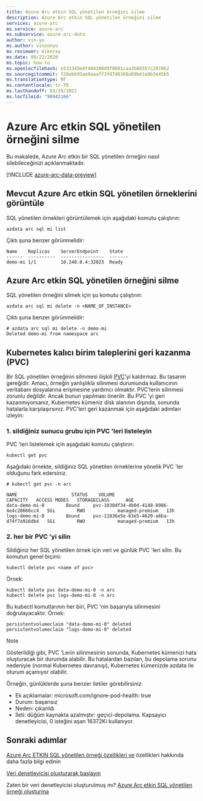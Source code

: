 ```yaml
---
title: Azure Arc etkin SQL yönetilen örneğini silme
description: Azure Arc etkin SQL yönetilen örneğini silme
services: azure-arc
ms.service: azure-arc
ms.subservice: azure-arc-data
author: vin-yu
ms.author: vinsonyu
ms.reviewer: mikeray
ms.date: 09/22/2020
ms.topic: how-to
ms.openlocfilehash: e531349e8f404380d9f0601caa3b66557c297062
ms.sourcegitcommit: f28ebb95ae9aaaff3f87d8388a09b41e0b3445b5
ms.translationtype: MT
ms.contentlocale: tr-TR
ms.lasthandoff: 03/29/2021
ms.locfileid: "90942166"
---
```

# <a name="delete-azure-arc-enabled-sql-managed-instance"></a>Azure Arc etkin SQL yönetilen örneğini silme
Bu makalede, Azure Arc etkin bir SQL yönetilen örneğini nasıl silebileceğinizi açıklanmaktadır.

[!INCLUDE [azure-arc-data-preview](../../../includes/azure-arc-data-preview.md)]

## <a name="view-existing-azure-arc-enabled-sql-managed-instances"></a>Mevcut Azure Arc etkin SQL yönetilen örneklerini görüntüle
SQL yönetilen örnekleri görüntülemek için aşağıdaki komutu çalıştırın:

```console
azdata arc sql mi list
```

Çıktı şuna benzer görünmelidir:

```console
Name    Replicas    ServerEndpoint    State
------  ----------  ----------------  -------
demo-mi 1/1         10.240.0.4:32023  Ready
```

## <a name="delete-a-azure-arc-enabled-sql-managed-instance"></a>Azure Arc etkin SQL yönetilen örneğini silme
SQL yönetilen örneğini silmek için şu komutu çalıştırın:

```console
azdata arc sql mi delete -n <NAME_OF_INSTANCE>
```

Çıktı şuna benzer görünmelidir:

```console
# azdata arc sql mi delete -n demo-mi
Deleted demo-mi from namespace arc
```

## <a name="reclaim-the-kubernetes-persistent-volume-claims-pvcs"></a>Kubernetes kalıcı birim taleplerini geri kazanma (PVC)

Bir SQL yönetilen örneğinin silinmesi ilişkili [PVC](https://kubernetes.io/docs/concepts/storage/persistent-volumes/)'yi kaldırmaz. Bu tasarım gereğidir. Amacı, örneğin yanlışlıkla silinmesi durumunda kullanıcının veritabanı dosyalarına erişmesine yardımcı olmaktır. PVC’lerin silinmesi zorunlu değildir. Ancak bunun yapılması önerilir. Bu PVC 'yi geri kazanmıyorsanız, Kubernetes kümeniz disk alanının dışında, sonunda hatalarla karşılaşırsınız. PVC'leri geri kazanmak için aşağıdaki adımları izleyin:

### <a name="1-list-the-pvcs-for-the-server-group-you-deleted"></a>1. sildiğiniz sunucu grubu için PVC 'leri listeleyin
PVC 'leri listelemek için aşağıdaki komutu çalıştırın:
```console
kubectl get pvc
```

Aşağıdaki örnekte, sildiğiniz SQL yönetilen örneklerine yönelik PVC 'ler olduğunu fark edersiniz.
```console
# kubectl get pvc -n arc

NAME                    STATUS    VOLUME                                     CAPACITY   ACCESS MODES   STORAGECLASS      AGE
data-demo-mi-0        Bound     pvc-1030df34-4b0d-4148-8986-4e4c20660cc4   5Gi        RWO            managed-premium   13h
logs-demo-mi-0        Bound     pvc-11836e5e-63e5-4620-a6ba-d74f7a916db4   5Gi        RWO            managed-premium   13h
```

### <a name="2-delete-each-of-the-pvcs"></a>2. her bir PVC 'yi silin
Sildiğiniz her SQL yönetilen örnek için veri ve günlük PVC 'leri silin.
Bu komutun genel biçimi: 
```console
kubectl delete pvc <name of pvc>
```

Örnek:
```console
kubectl delete pvc data-demo-mi-0 -n arc
kubectl delete pvc logs-demo-mi-0 -n arc
```

Bu kubectl komutlarının her biri, PVC 'nin başarıyla silinmesini doğrulayacaktır. Örnek:
```console
persistentvolumeclaim "data-demo-mi-0" deleted
persistentvolumeclaim "logs-demo-mi-0" deleted
```
  

> [!NOTE]
> Gösterildiği gibi, PVC 'Lerin silinmesinin sonunda, Kubernetes kümenizi hata oluşturacak bir durumda alabilir. Bu hatalardan bazıları, bu depolama sorunu nedeniyle (normal Kubernetes davranışı), Kubernetes kümenizde azdata ile oturum açamıyor olabilir.
>
> Örneğin, günlüklerde şuna benzer iletiler görebilirsiniz:  
> - Ek açıklamalar: microsoft.com/ignore-pod-health: true  
> - Durum: başarısız  
> - Neden: çıkarıldı  
> - İleti: düğüm kaynakta azalmıştır: geçici-depolama. Kapsayıcı denetleyicisi, 0 isteğini aşan 16372Ki kullanıyor.

## <a name="next-steps"></a>Sonraki adımlar

[Azure Arc ETKIN SQL yönetilen örneği özellikleri ve](managed-instance-features.md) özellikleri hakkında daha fazla bilgi edinin

[Veri denetleyicisi oluşturarak başlayın](create-data-controller.md)

Zaten bir veri denetleyicisi oluşturulmuş mı? [Azure Arc etkin SQL yönetilen örneği oluşturma](create-sql-managed-instance.md)